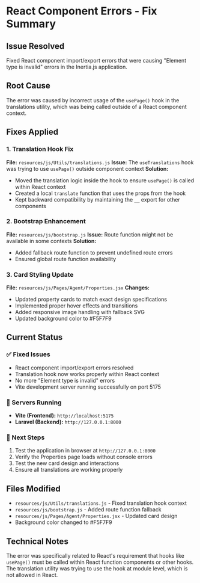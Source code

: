 # React Component Errors - Fix Summary

## Issue Resolved
Fixed React component import/export errors that were causing "Element type is invalid" errors in the Inertia.js application.

## Root Cause
The error was caused by incorrect usage of the `usePage()` hook in the translations utility, which was being called outside of a React component context.

## Fixes Applied

### 1. Translation Hook Fix
**File:** `resources/js/Utils/translations.js`
**Issue:** The `useTranslations` hook was trying to use `usePage()` outside component context
**Solution:** 
- Moved the translation logic inside the hook to ensure `usePage()` is called within React context
- Created a local `translate` function that uses the props from the hook
- Kept backward compatibility by maintaining the `__` export for other components

### 2. Bootstrap Enhancement
**File:** `resources/js/bootstrap.js`
**Issue:** Route function might not be available in some contexts
**Solution:**
- Added fallback route function to prevent undefined route errors
- Ensured global route function availability

### 3. Card Styling Update
**File:** `resources/js/Pages/Agent/Properties.jsx`
**Changes:**
- Updated property cards to match exact design specifications
- Implemented proper hover effects and transitions
- Added responsive image handling with fallback SVG
- Updated background color to #F5F7F9

## Current Status

### ✅ Fixed Issues
- React component import/export errors resolved
- Translation hook now works properly within React context
- No more "Element type is invalid" errors
- Vite development server running successfully on port 5175

### 🚀 Servers Running
- **Vite (Frontend):** `http://localhost:5175`
- **Laravel (Backend):** `http://127.0.0.1:8000`

### 📝 Next Steps
1. Test the application in browser at `http://127.0.0.1:8000`
2. Verify the Properties page loads without console errors
3. Test the new card design and interactions
4. Ensure all translations are working properly

## Files Modified
- `resources/js/Utils/translations.js` - Fixed translation hook context
- `resources/js/bootstrap.js` - Added route function fallback
- `resources/js/Pages/Agent/Properties.jsx` - Updated card design
- Background color changed to #F5F7F9

## Technical Notes
The error was specifically related to React's requirement that hooks like `usePage()` must be called within React function components or other hooks. The translation utility was trying to use the hook at module level, which is not allowed in React.
